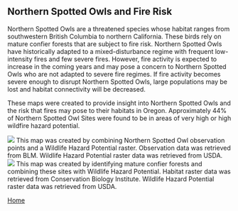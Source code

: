 ## Northern Spotted Owls and Fire Risk
Northern Spotted Owls are a threatened species whose habitat ranges from southwestern British Columbia to northern California. These birds rely on mature confier forests that are subject to fire risk. Northern Spotted Owls have historically adapted to a  mixed-disturbance regime with frequent low-intensity fires and few severe fires. However, fire activity is expected to increase in the coming years and may pose a concern to Northern Spotted Owls who are not adapted to severe fire regimes. If fire activity becomes severe enough to disrupt Northern Spotted Owls, large populations may be lost and habitat connectivity will be decreased.

These maps were created to provide insight into Northern Spotted Owls and the risk that fires may pose to their habitats in Oregon. Approximately 44% of Northern Spotted Owl Sites were found to be in areas of very high or high wildfire hazard potential. 

<img src="https://github.com/user-attachments/assets/2b0da80f-e3c2-4433-8e05-642dc2e82004">
This map was created by combining Northern Spotted Owl observation points and a Wildlife Hazard Potential raster. Observation data was retrieved from BLM. Wildlife Hazard Potential raster data was retrieved from USDA. 

<img src="https://github.com/user-attachments/assets/aab38581-7b06-47b3-a5e6-04a1f2d9dd0e">
This map was created by identifying mature confier forests and combining these sites with Wildlife Hazard Potential. Habitat raster data was retrieved from Conservation Biology Institute. Wildlife Hazard Potential raster data was retrieved from USDA.


[Home](README.md)

